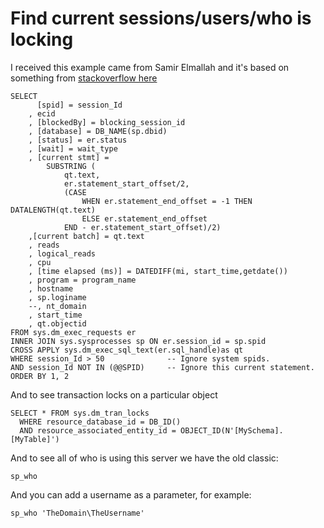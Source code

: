 # Find current sessions/users/who is locking


I received this example came from Samir Elmallah and it's based on something from [stackoverflow here](https://dba.stackexchange.com/a/103337/187477)

	SELECT
		  [spid] = session_Id
		, ecid
		, [blockedBy] = blocking_session_id
		, [database] = DB_NAME(sp.dbid)
		, [status] = er.status
		, [wait] = wait_type
		, [current stmt] =
			SUBSTRING (
				qt.text,
				er.statement_start_offset/2,
				(CASE
					WHEN er.statement_end_offset = -1 THEN DATALENGTH(qt.text)
					ELSE er.statement_end_offset
				END - er.statement_start_offset)/2)
		,[current batch] = qt.text
		, reads
		, logical_reads
		, cpu
		, [time elapsed (ms)] = DATEDIFF(mi, start_time,getdate())
		, program = program_name
		, hostname
		, sp.loginame
		--, nt_domain
		, start_time
		, qt.objectid
	FROM sys.dm_exec_requests er
	INNER JOIN sys.sysprocesses sp ON er.session_id = sp.spid
	CROSS APPLY sys.dm_exec_sql_text(er.sql_handle)as qt
	WHERE session_Id > 50              -- Ignore system spids.
	AND session_Id NOT IN (@@SPID)     -- Ignore this current statement.
	ORDER BY 1, 2


And to see transaction locks on a particular object


	SELECT * FROM sys.dm_tran_locks
	  WHERE resource_database_id = DB_ID()
	  AND resource_associated_entity_id = OBJECT_ID(N'[MySchema].[MyTable]')	
	  
	  
	  
	  
And to see all of who is using this server	we have the old classic:


	sp_who

And you can add a username as a parameter, for example:

	sp_who 'TheDomain\TheUsername'
	  
		
